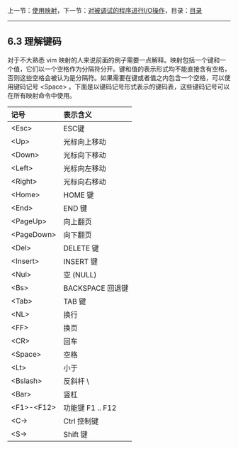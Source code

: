 上一节：[使用映射](<6.2.md>)，下一节：[对被调试的程序进行I/O操作](<7.0.md>)，目录：[目录](<contents.md>)

----------

6.3 理解键码
--------------

对于不大熟悉 vim 映射的人来说前面的例子需要一点解释。映射包括一个键和一个值，它们以一个空格作为分隔符分开。键和值的表示形式均不能直接含有空格，否则这些空格会被认为是分隔符。如果需要在键或者值之内包含一个空格，可以使用键码记号 &lt;Space&gt; 。下面是以键码记号形式表示的键码表，这些键码记号可以在所有映射命令中使用。

记号             |  表示含义 
:----------------|:-------------
&lt;Esc&gt;      |  ESC键
&lt;Up&gt;       |  光标向上移动
&lt;Down&gt;     |  光标向下移动
&lt;Left&gt;     |  光标向左移动
&lt;Right&gt;    |  光标向右移动
&lt;Home&gt;     |  HOME 键
&lt;End&gt;      |  END 键
&lt;PageUp&gt;   |  向上翻页
&lt;PageDown&gt; |  向下翻页
&lt;Del&gt;      |  DELETE 键
&lt;Insert&gt;   |  INSERT 键
&lt;Nul&gt;      |  空 (NULL)
&lt;Bs&gt;       |  BACKSPACE 回退键
&lt;Tab&gt;      |  TAB 键
&lt;NL&gt;       |  换行
&lt;FF&gt;       |  换页
&lt;CR&gt;       |  回车
&lt;Space&gt;    |  空格
&lt;Lt&gt;       |  小于
&lt;Bslash&gt;   |  反斜杆 &#92;
&lt;Bar&gt;      |  竖杠
&lt;F1&gt;-&lt;F12&gt; | 功能键 F1 .. F12        
&lt;C-&gt;       |  Ctrl 控制键
&lt;S-&gt;       |  Shift 键
